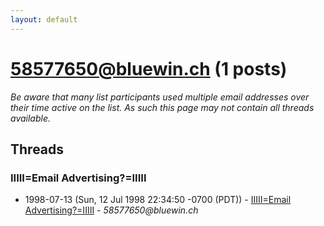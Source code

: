 ```yaml
---
layout: default
---
```


# 58577650@bluewin.ch (1 posts)

_Be aware that many list participants used multiple email addresses over their time active on the list. As such this page may not contain all threads available._

## Threads

### IIIII=Email Advertising?=IIIII
+ 1998-07-13 (Sun, 12 Jul 1998 22:34:50 -0700 (PDT)) - [IIIII=Email Advertising?=IIIII](/archive/1998/07/698e09782966c06727dcad4b3c7dad29b89cf3b338f9d0634dc71b06f3deb598) - _58577650@bluewin.ch_

